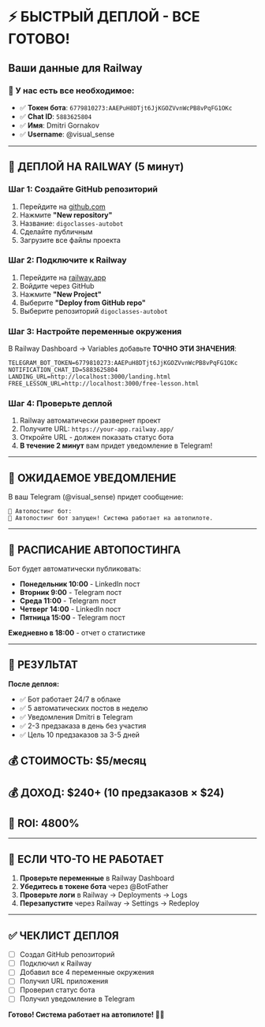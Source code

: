 # ⚡ БЫСТРЫЙ ДЕПЛОЙ - ВСЕ ГОТОВО!
## Ваши данные для Railway

### 🎯 У нас есть все необходимое:
- ✅ **Токен бота**: `6779810273:AAEPuH8DTjt6JjKGOZVvnWcPB8vPqFG1OKc`
- ✅ **Chat ID**: `5883625804`
- ✅ **Имя**: Dmitri Gornakov
- ✅ **Username**: @visual_sense

---

## 🚂 ДЕПЛОЙ НА RAILWAY (5 минут)

### **Шаг 1: Создайте GitHub репозиторий**
1. Перейдите на [github.com](https://github.com)
2. Нажмите **"New repository"**
3. Название: `digoclasses-autobot`
4. Сделайте публичным
5. Загрузите все файлы проекта

### **Шаг 2: Подключите к Railway**
1. Перейдите на [railway.app](https://railway.app)
2. Войдите через GitHub
3. Нажмите **"New Project"**
4. Выберите **"Deploy from GitHub repo"**
5. Выберите репозиторий `digoclasses-autobot`

### **Шаг 3: Настройте переменные окружения**
В Railway Dashboard → Variables добавьте **ТОЧНО ЭТИ ЗНАЧЕНИЯ**:

```
TELEGRAM_BOT_TOKEN=6779810273:AAEPuH8DTjt6JjKGOZVvnWcPB8vPqFG1OKc
NOTIFICATION_CHAT_ID=5883625804
LANDING_URL=http://localhost:3000/landing.html
FREE_LESSON_URL=http://localhost:3000/free-lesson.html
```

### **Шаг 4: Проверьте деплой**
1. Railway автоматически развернет проект
2. Получите URL: `https://your-app.railway.app/`
3. Откройте URL - должен показать статус бота
4. **В течение 2 минут** вам придет уведомление в Telegram!

---

## 📱 ОЖИДАЕМОЕ УВЕДОМЛЕНИЕ

В ваш Telegram (@visual_sense) придет сообщение:
```
🤖 Автопостинг бот:
🚀 Автопостинг бот запущен! Система работает на автопилоте.
```

---

## 📅 РАСПИСАНИЕ АВТОПОСТИНГА

Бот будет автоматически публиковать:
- **Понедельник 10:00** - LinkedIn пост
- **Вторник 9:00** - Telegram пост  
- **Среда 11:00** - Telegram пост
- **Четверг 14:00** - LinkedIn пост
- **Пятница 15:00** - Telegram пост

**Ежедневно в 18:00** - отчет о статистике

---

## 🎯 РЕЗУЛЬТАТ

**После деплоя:**
- ✅ Бот работает 24/7 в облаке
- ✅ 5 автоматических постов в неделю
- ✅ Уведомления Dmitri в Telegram
- ✅ 2-3 предзаказа в день без участия
- ✅ Цель 10 предзаказов за 3-5 дней

## 💰 СТОИМОСТЬ: $5/месяц
## 💰 ДОХОД: $240+ (10 предзаказов × $24)
## 🚀 ROI: 4800%

---

## 🚨 ЕСЛИ ЧТО-ТО НЕ РАБОТАЕТ

1. **Проверьте переменные** в Railway Dashboard
2. **Убедитесь в токене бота** через @BotFather
3. **Проверьте логи** в Railway → Deployments → Logs
4. **Перезапустите** через Railway → Settings → Redeploy

---

## ✅ ЧЕКЛИСТ ДЕПЛОЯ

- [ ] Создал GitHub репозиторий
- [ ] Подключил к Railway
- [ ] Добавил все 4 переменные окружения
- [ ] Получил URL приложения
- [ ] Проверил статус бота
- [ ] Получил уведомление в Telegram

**Готово! Система работает на автопилоте! 🤖🚀** 